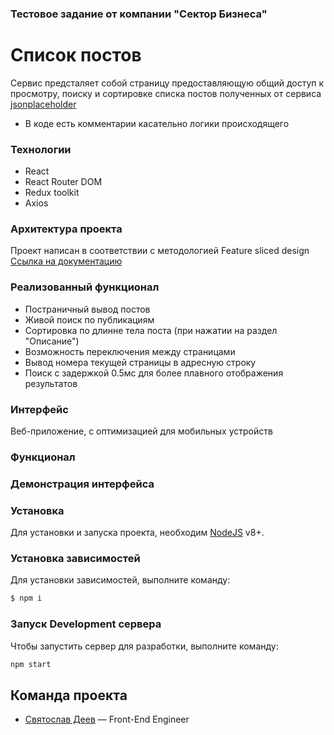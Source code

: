 ### Тестовое задание от компании "Сектор Бизнеса"
# Список постов

Сервис предсталяет собой страницу предоставляющую общий доступ к просмотру, поиску и сортировке списка постов полученных от сервиса [jsonplaceholder](https://jsonplaceholder.typicode.com/posts)
- В коде есть комментарии касательно логики происходящего

### Технологии

- React
- React Router DOM
- Redux toolkit
- Axios

### Архитектура проекта

Проект написан в соответствии с методологией Feature sliced design </br>
[Ссылка на документацию](https://feature-sliced.design/ru/)


### Реализованный функционал 
- Постраничный вывод постов
- Живой поиск по публикациям
- Сортировка по длинне тела поста (при нажатии на раздел "Описание")
- Возможность переключения между страницами
- Вывод номера текущей страницы в адресную строку
- Поиск с задержкой 0.5мс для более плавного отображения результатов





### Интерфейс
Веб-приложение, c оптимизацией для мобильных устройств

### Функционал


### Демонстрация интерфейса







### Установка
Для установки и запуска проекта, необходим [NodeJS](https://nodejs.org) v8+.

### Установка зависимостей
Для установки зависимостей, выполните команду:
```sh
$ npm i
```

### Запуск Development сервера
Чтобы запустить сервер для разработки, выполните команду:
```sh
npm start
```

## Команда проекта

- [Святослав Деев](https://github.com/xkochevnikx) — Front-End Engineer


